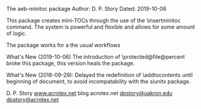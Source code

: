 The aeb-minitoc package
Author: D. P. Story
Dated: 2019-10-06

This package creates mini-TOCs through the use of the \insertminitoc command. 
The system is powerful and flexible and allows for some amount of logic.

The package works for a the usual workflows

What's New (2019-10-06) The introduction of \protected@file@percent broke this package, this version
heals the package.

What's New (2018-09-29): Delayed the redefinition of \addtocontents until beginning of document,
to avoid incompatability with the siunitx package.

D. P. Story
www.acrotex.net
blog.acrotex.net
dpstory@uakron.edu
dpstory@acrotex.net

